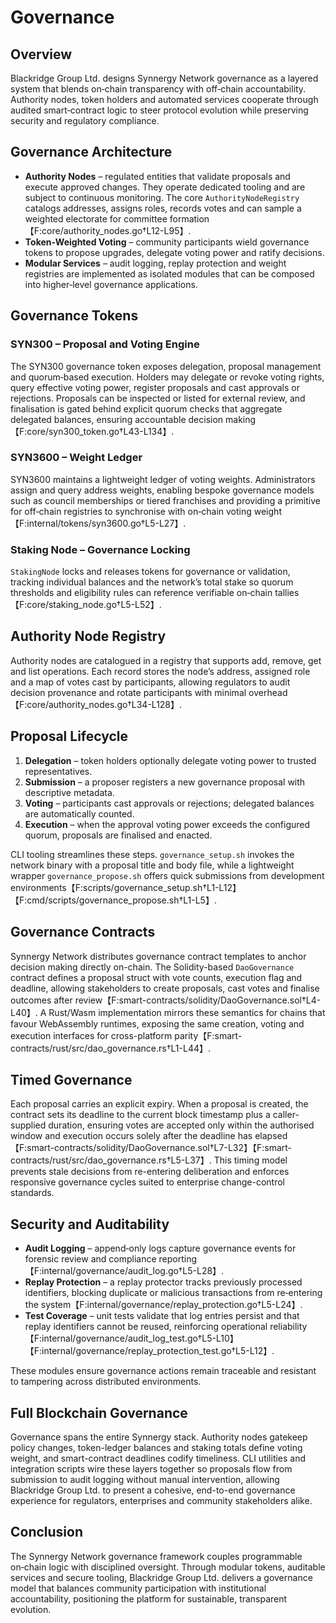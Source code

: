 # Governance

## Overview
Blackridge Group Ltd. designs Synnergy Network governance as a layered system that blends on‑chain transparency with off‑chain accountability. Authority nodes, token holders and automated services cooperate through audited smart‑contract logic to steer protocol evolution while preserving security and regulatory compliance.

## Governance Architecture
- **Authority Nodes** – regulated entities that validate proposals and execute approved changes. They operate dedicated tooling and are subject to continuous monitoring. The core `AuthorityNodeRegistry` catalogs addresses, assigns roles, records votes and can sample a weighted electorate for committee formation【F:core/authority_nodes.go†L12-L95】.
- **Token‑Weighted Voting** – community participants wield governance tokens to propose upgrades, delegate voting power and ratify decisions.
- **Modular Services** – audit logging, replay protection and weight registries are implemented as isolated modules that can be composed into higher‑level governance applications.

## Governance Tokens
### SYN300 – Proposal and Voting Engine
The SYN300 governance token exposes delegation, proposal management and quorum‑based execution. Holders may delegate or revoke voting rights, query effective voting power, register proposals and cast approvals or rejections. Proposals can be inspected or listed for external review, and finalisation is gated behind explicit quorum checks that aggregate delegated balances, ensuring accountable decision making【F:core/syn300_token.go†L43-L134】.

### SYN3600 – Weight Ledger
SYN3600 maintains a lightweight ledger of voting weights. Administrators assign and query address weights, enabling bespoke governance models such as council memberships or tiered franchises and providing a primitive for off‑chain registries to synchronise with on‑chain voting weight【F:internal/tokens/syn3600.go†L5-L27】.

### Staking Node – Governance Locking
`StakingNode` locks and releases tokens for governance or validation, tracking individual balances and the network’s total stake so quorum thresholds and eligibility rules can reference verifiable on‑chain tallies【F:core/staking_node.go†L5-L52】.

## Authority Node Registry
Authority nodes are catalogued in a registry that supports add, remove, get and list operations. Each record stores the node’s address, assigned role and a map of votes cast by participants, allowing regulators to audit decision provenance and rotate participants with minimal overhead【F:core/authority_nodes.go†L34-L128】.

## Proposal Lifecycle
1. **Delegation** – token holders optionally delegate voting power to trusted representatives.
2. **Submission** – a proposer registers a new governance proposal with descriptive metadata.
3. **Voting** – participants cast approvals or rejections; delegated balances are automatically counted.
4. **Execution** – when the approval voting power exceeds the configured quorum, proposals are finalised and enacted.

CLI tooling streamlines these steps. `governance_setup.sh` invokes the network binary with a proposal title and body file, while a lightweight wrapper `governance_propose.sh` offers quick submissions from development environments【F:scripts/governance_setup.sh†L1-L12】【F:cmd/scripts/governance_propose.sh†L1-L5】.

## Governance Contracts
Synnergy Network distributes governance contract templates to anchor decision making directly on-chain. The Solidity-based `DaoGovernance` contract defines a proposal struct with vote counts, execution flag and deadline, allowing stakeholders to create proposals, cast votes and finalise outcomes after review【F:smart-contracts/solidity/DaoGovernance.sol†L4-L40】. A Rust/Wasm implementation mirrors these semantics for chains that favour WebAssembly runtimes, exposing the same creation, voting and execution interfaces for cross-platform parity【F:smart-contracts/rust/src/dao_governance.rs†L1-L44】.

## Timed Governance
Each proposal carries an explicit expiry. When a proposal is created, the contract sets its deadline to the current block timestamp plus a caller-supplied duration, ensuring votes are accepted only within the authorised window and execution occurs solely after the deadline has elapsed【F:smart-contracts/solidity/DaoGovernance.sol†L7-L32】【F:smart-contracts/rust/src/dao_governance.rs†L5-L37】. This timing model prevents stale decisions from re-entering deliberation and enforces responsive governance cycles suited to enterprise change-control standards.

## Security and Auditability
- **Audit Logging** – append‑only logs capture governance events for forensic review and compliance reporting【F:internal/governance/audit_log.go†L5-L28】.
- **Replay Protection** – a replay protector tracks previously processed identifiers, blocking duplicate or malicious transactions from re‑entering the system【F:internal/governance/replay_protection.go†L5-L24】.
- **Test Coverage** – unit tests validate that log entries persist and that replay identifiers cannot be reused, reinforcing operational reliability【F:internal/governance/audit_log_test.go†L5-L10】【F:internal/governance/replay_protection_test.go†L5-L12】.

These modules ensure governance actions remain traceable and resistant to tampering across distributed environments.

## Full Blockchain Governance
Governance spans the entire Synnergy stack. Authority nodes gatekeep policy changes, token-ledger balances and staking totals define voting weight, and smart-contract deadlines codify timeliness. CLI utilities and integration scripts wire these layers together so proposals flow from submission to audit logging without manual intervention, allowing Blackridge Group Ltd. to present a cohesive, end-to-end governance experience for regulators, enterprises and community stakeholders alike.

## Conclusion
The Synnergy Network governance framework couples programmable on‑chain logic with disciplined oversight. Through modular tokens, auditable services and secure tooling, Blackridge Group Ltd. delivers a governance model that balances community participation with institutional accountability, positioning the platform for sustainable, transparent evolution.

